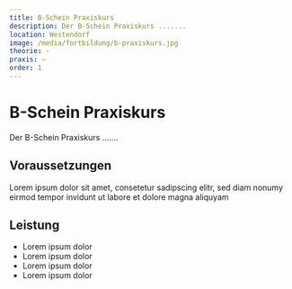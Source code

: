 ```yaml
---
title: B-Schein Praxiskurs
description: Der B-Schein Praxiskurs ....... 
location: Westendorf
image: /media/fortbildung/b-praxiskurs.jpg
theorie: -
praxis: –
order: 1
---
```


# B-Schein Praxiskurs

Der B-Schein Praxiskurs ....... 

## Voraussetzungen


Lorem ipsum dolor sit amet, consetetur sadipscing elitr, sed diam nonumy eirmod tempor invidunt ut labore et dolore magna aliquyam

## Leistung

* Lorem ipsum dolor
* Lorem ipsum dolor
* Lorem ipsum dolor
* Lorem ipsum dolor
